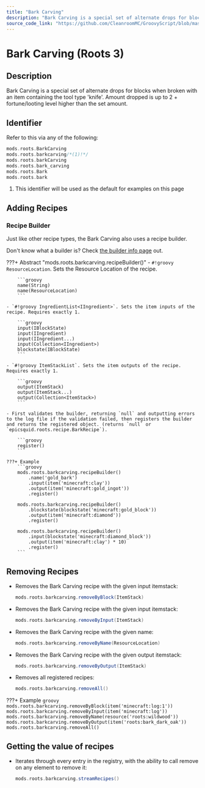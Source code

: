```yaml
---
title: "Bark Carving"
description: "Bark Carving is a special set of alternate drops for blocks when broken with an item containing the tool type 'knife'. Amount dropped is up to 2 + fortune/looting level higher than the set amount."
source_code_link: "https://github.com/CleanroomMC/GroovyScript/blob/master/src/main/java/com/cleanroommc/groovyscript/compat/mods/roots/BarkCarving.java"
---
```


# Bark Carving (Roots 3)

## Description

Bark Carving is a special set of alternate drops for blocks when broken with an item containing the tool type 'knife'. Amount dropped is up to 2 + fortune/looting level higher than the set amount.

## Identifier

Refer to this via any of the following:

```groovy hl_lines="2"
mods.roots.BarkCarving
mods.roots.barkcarving/*(1)!*/
mods.roots.barkCarving
mods.roots.bark_carving
mods.roots.Bark
mods.roots.bark
```

1. This identifier will be used as the default for examples on this page

## Adding Recipes

### Recipe Builder

Just like other recipe types, the Bark Carving also uses a recipe builder.

Don't know what a builder is? Check [the builder info page](../../../groovy/builder.md) out.

???+ Abstract "mods.roots.barkcarving.recipeBuilder()"
    - `#!groovy ResourceLocation`. Sets the Resource Location of the recipe.

        ```groovy
        name(String)
        name(ResourceLocation)
        ```

    - `#!groovy IngredientList<IIngredient>`. Sets the item inputs of the recipe. Requires exactly 1.

        ```groovy
        input(IBlockState)
        input(IIngredient)
        input(IIngredient...)
        input(Collection<IIngredient>)
        blockstate(IBlockState)
        ```

    - `#!groovy ItemStackList`. Sets the item outputs of the recipe. Requires exactly 1.

        ```groovy
        output(ItemStack)
        output(ItemStack...)
        output(Collection<ItemStack>)
        ```

    - First validates the builder, returning `null` and outputting errors to the log file if the validation failed, then registers the builder and returns the registered object. (returns `null` or `epicsquid.roots.recipe.BarkRecipe`).

        ```groovy
        register()
        ```

    ???+ Example
        ```groovy
        mods.roots.barkcarving.recipeBuilder()
            .name('gold_bark')
            .input(item('minecraft:clay'))
            .output(item('minecraft:gold_ingot'))
            .register()

        mods.roots.barkcarving.recipeBuilder()
            .blockstate(blockstate('minecraft:gold_block'))
            .output(item('minecraft:diamond'))
            .register()

        mods.roots.barkcarving.recipeBuilder()
            .input(blockstate('minecraft:diamond_block'))
            .output(item('minecraft:clay') * 10)
            .register()
        ```



## Removing Recipes

- Removes the Bark Carving recipe with the given input itemstack:

    ```groovy
    mods.roots.barkcarving.removeByBlock(ItemStack)
    ```

- Removes the Bark Carving recipe with the given input itemstack:

    ```groovy
    mods.roots.barkcarving.removeByInput(ItemStack)
    ```

- Removes the Bark Carving recipe with the given name:

    ```groovy
    mods.roots.barkcarving.removeByName(ResourceLocation)
    ```

- Removes the Bark Carving recipe with the given output itemstack:

    ```groovy
    mods.roots.barkcarving.removeByOutput(ItemStack)
    ```

- Removes all registered recipes:

    ```groovy
    mods.roots.barkcarving.removeAll()
    ```

???+ Example
    ```groovy
    mods.roots.barkcarving.removeByBlock(item('minecraft:log:1'))
    mods.roots.barkcarving.removeByInput(item('minecraft:log'))
    mods.roots.barkcarving.removeByName(resource('roots:wildwood'))
    mods.roots.barkcarving.removeByOutput(item('roots:bark_dark_oak'))
    mods.roots.barkcarving.removeAll()
    ```

## Getting the value of recipes

- Iterates through every entry in the registry, with the ability to call remove on any element to remove it:

    ```groovy
    mods.roots.barkcarving.streamRecipes()
    ```
